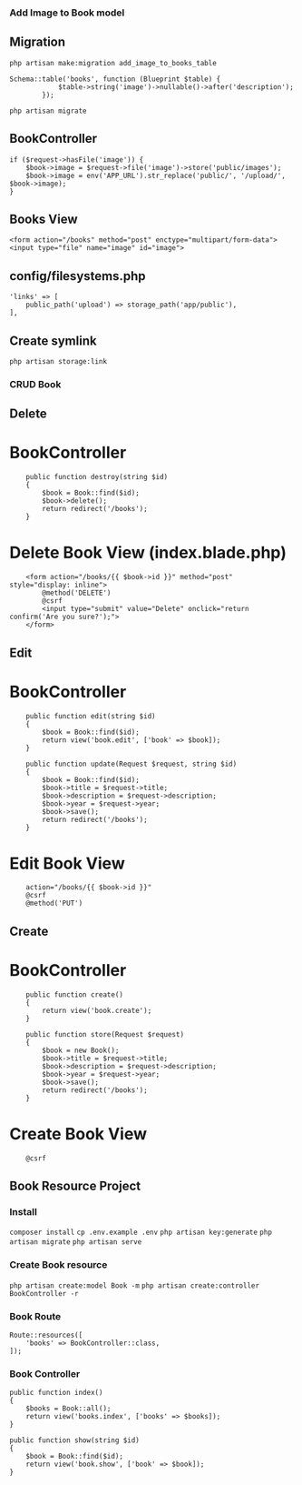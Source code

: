 ### Add Image to Book model
## Migration
```
php artisan make:migration add_image_to_books_table
```
```
Schema::table('books', function (Blueprint $table) {
            $table->string('image')->nullable()->after('description');
        });
```
```
php artisan migrate
```
## BookController
```
if ($request->hasFile('image')) {
    $book->image = $request->file('image')->store('public/images');
    $book->image = env('APP_URL').str_replace('public/', '/upload/', $book->image);
}
```
## Books View
```
<form action="/books" method="post" enctype="multipart/form-data">
<input type="file" name="image" id="image">
```
## config/filesystems.php
```
'links' => [
    public_path('upload') => storage_path('app/public'),
],
```
## Create symlink
```
php artisan storage:link
```


### CRUD Book
## Delete
# BookController
```
    public function destroy(string $id)
    {
        $book = Book::find($id);
        $book->delete();
        return redirect('/books');
    }
```
# Delete Book View (index.blade.php)
```
    <form action="/books/{{ $book->id }}" method="post" style="display: inline">
        @method('DELETE')
        @csrf
        <input type="submit" value="Delete" onclick="return confirm('Are you sure?');">
    </form>
```

## Edit
# BookController
```
    public function edit(string $id)
    {
        $book = Book::find($id);
        return view('book.edit', ['book' => $book]);
    }

    public function update(Request $request, string $id)
    {
        $book = Book::find($id);
        $book->title = $request->title;
        $book->description = $request->description;
        $book->year = $request->year;
        $book->save();
        return redirect('/books');
    }
```
# Edit Book View
```
    action="/books/{{ $book->id }}"
    @csrf
    @method('PUT')
```

## Create 
# BookController
```
    public function create()
    {
        return view('book.create');
    }

    public function store(Request $request)
    {
        $book = new Book();
        $book->title = $request->title;
        $book->description = $request->description;
        $book->year = $request->year;
        $book->save();
        return redirect('/books');
    }
```
# Create Book View
```
    @csrf
```



## Book Resource Project

### Install
```composer install```
```cp .env.example .env```
```php artisan key:generate```
```php artisan migrate```
```php artisan serve```

### Create Book resource
```php artisan create:model Book -m```
```php artisan create:controller BookController -r```

### Book Route
```
Route::resources([
    'books' => BookController::class,
]);
```

### Book Controller
```
public function index()
{
    $books = Book::all();
    return view('books.index', ['books' => $books]);
}
```
```
public function show(string $id)
{
    $book = Book::find($id);
    return view('book.show', ['book' => $book]);
}
```